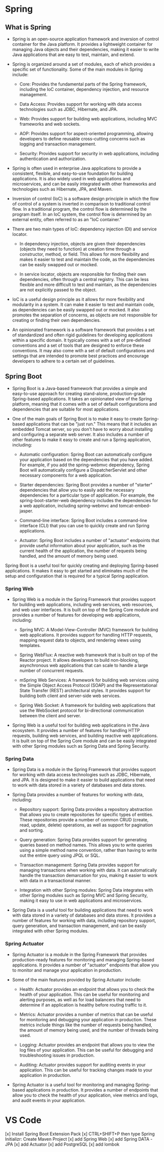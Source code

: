 # Spring

## What is Spring

* Spring is an open-source application framework and inversion of control container for the Java platform. It provides a lightweight container for managing Java objects and their dependencies, making it easier to write Java applications that are easy to test, maintain, and extend.

* Spring is organized around a set of modules, each of which provides a specific set of functionality. Some of the main modules in Spring include:

    - Core: Provides the fundamental parts of the Spring framework, including the IoC container, dependency injection, and resource management.

    - Data Access: Provides support for working with data access technologies such as JDBC, Hibernate, and JPA.

    - Web: Provides support for building web applications, including MVC frameworks and web sockets.

    - AOP: Provides support for aspect-oriented programming, allowing developers to define reusable cross-cutting concerns such as logging and transaction management.

    - Security: Provides support for security in web applications, including authentication and authorization.

* Spring is often used in enterprise Java applications to provide a consistent, flexible, and easy-to-use foundation for building applications. It is also widely used in web applications and microservices, and can be easily integrated with other frameworks and technologies such as Hibernate, JPA, and Maven.

* Inversion of control (IoC) is a software design principle in which the flow of control of a system is inverted in comparison to traditional control flow. In a traditional program, the control flow is determined by the program itself. In an IoC system, the control flow is determined by an external entity, often referred to as an "IoC container."

* There are two main types of IoC: dependency injection (DI) and service locator.

    - In dependency injection, objects are given their dependencies (objects they need to function) at creation time through a constructor, method, or field. This allows for more flexibility and makes it easier to test and maintain the code, as the dependencies can be easily swapped out or mocked.

    - In service locator, objects are responsible for finding their own dependencies, often through a central registry. This can be less flexible and more difficult to test and maintain, as the dependencies are not explicitly passed to the object.

* IoC is a useful design principle as it allows for more flexibility and modularity in a system. It can make it easier to test and maintain code, as dependencies can be easily swapped out or mocked. It also promotes the separation of concerns, as objects are not responsible for creating or finding their own dependencies.

* An opinionated framework is a software framework that provides a set of standardized and often rigid guidelines for developing applications within a specific domain. It typically comes with a set of pre-defined conventions and a set of tools that are designed to enforce these conventions. It may also come with a set of default configurations and settings that are intended to promote best practices and encourage developers to adhere to a certain set of guidelines.

## Spring Boot

* Spring Boot is a Java-based framework that provides a simple and easy-to-use approach for creating stand-alone, production-grade Spring-based applications. It takes an opinionated view of the Spring platform, meaning that it comes with a set of default configurations and dependencies that are suitable for most applications.

* One of the main goals of Spring Boot is to make it easy to create Spring-based applications that can be "just run." This means that it includes an embedded Tomcat server, so you don't have to worry about installing and configuring a separate web server. It also includes a number of other features to make it easy to create and run a Spring application, including:

    - Automatic configuration: Spring Boot can automatically configure your application based on the dependencies that you have added. For example, if you add the spring-webmvc dependency, Spring Boot will automatically configure a DispatcherServlet and other necessary components for a web application.

    - Starter dependencies: Spring Boot provides a number of "starter" dependencies that allow you to easily add the necessary dependencies for a particular type of application. For example, the spring-boot-starter-web dependency includes the dependencies for a web application, including spring-webmvc and tomcat-embed-jasper.

    - Command-line interface: Spring Boot includes a command-line interface (CLI) that you can use to quickly create and run Spring applications.

    - Actuator: Spring Boot includes a number of "actuator" endpoints that provide useful information about your application, such as the current health of the application, the number of requests being handled, and the amount of memory being used.

Spring Boot is a useful tool for quickly creating and deploying Spring-based applications. It makes it easy to get started and eliminates much of the setup and configuration that is required for a typical Spring application.

### Spring Web

* Spring Web is a module in the Spring Framework that provides support for building web applications, including web services, web resources, and web user interfaces. It is built on top of the Spring Core module and provides a number of features for developing web applications, including:

    - Spring MVC: A Model-View-Controller (MVC) framework for building web applications. It provides support for handling HTTP requests, mapping request data to objects, and rendering views using templates.

    - Spring WebFlux: A reactive web framework that is built on top of the Reactor project. It allows developers to build non-blocking, asynchronous web applications that can scale to handle a large number of concurrent requests.

    - mSpring Web Services: A framework for building web services using the Simple Object Access Protocol (SOAP) and the Representational State Transfer (REST) architectural styles. It provides support for building both client and server-side web services.

    - Spring Web Socket: A framework for building web applications that use the WebSocket protocol for bi-directional communication between the client and server.

* Spring Web is a useful tool for building web applications in the Java ecosystem. It provides a number of features for handling HTTP requests, building web services, and building reactive web applications. It is built on top of the Spring Core module and can be easily integrated with other Spring modules such as Spring Data and Spring Security.

### Spring Data

* Spring Data is a module in the Spring Framework that provides support for working with data access technologies such as JDBC, Hibernate, and JPA. It is designed to make it easier to build applications that need to work with data stored in a variety of databases and data stores.

* Spring Data provides a number of features for working with data, including:

    - Repository support: Spring Data provides a repository abstraction that allows you to create repositories for specific types of entities. These repositories provide a number of common CRUD (create, read, update, delete) operations, as well as support for pagination and sorting.

    - Query generation: Spring Data provides support for generating queries based on method names. This allows you to write queries using a simple method name convention, rather than having to write out the entire query using JPQL or SQL.

    - Transaction management: Spring Data provides support for managing transactions when working with data. It can automatically handle the transaction demarcation for you, making it easier to work with data in a transactional manner.

    - Integration with other Spring modules: Spring Data integrates with other Spring modules such as Spring MVC and Spring Security, making it easy to use in web applications and microservices.

* Spring Data is a useful tool for building applications that need to work with data stored in a variety of databases and data stores. It provides a number of features for working with data, including repository support, query generation, and transaction management, and can be easily integrated with other Spring modules.

### Spring Actuator

* Spring Actuator is a module in the Spring Framework that provides production-ready features for monitoring and managing Spring-based applications. It provides a number of "actuator" endpoints that allow you to monitor and manage your application in production.

* Some of the main features provided by Spring Actuator include:

    - Health: Actuator provides an endpoint that allows you to check the health of your application. This can be useful for monitoring and alerting purposes, as well as for load balancers that need to determine if an application is healthy before routing traffic to it.

    - Metrics: Actuator provides a number of metrics that can be useful for monitoring and debugging your application in production. These metrics include things like the number of requests being handled, the amount of memory being used, and the number of threads being used.

    - Logging: Actuator provides an endpoint that allows you to view the log files of your application. This can be useful for debugging and troubleshooting issues in production.

    - Auditing: Actuator provides support for auditing events in your application. This can be useful for tracking changes made to your application in production.

* Spring Actuator is a useful tool for monitoring and managing Spring-based applications in production. It provides a number of endpoints that allow you to check the health of your application, view metrics and logs, and audit events in your application.


# VS Code
[x] Install Spring Boot Extension Pack
[x] CTRL+SHIFT+P then type Spring Initializr: Create Maven Project
[x] add Spring Web
[x] add Spring DATA -JPA
[x] add Actuator
[x] add PostgreSQL
[x] add lombok
